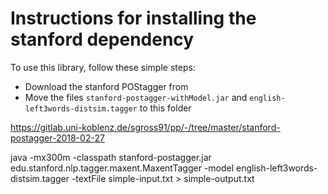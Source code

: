 Instructions for installing the stanford dependency
=======
To use this library, follow these simple steps:

  * Download the stanford POStagger from
  * Move the files `stanford-postagger-withModel.jar` and `english-left3words-distsim.tagger` to this folder


https://gitlab.uni-koblenz.de/sgross91/pp/-/tree/master/stanford-postagger-2018-02-27


java -mx300m -classpath stanford-postagger.jar edu.stanford.nlp.tagger.maxent.MaxentTagger -model english-left3words-distsim.tagger -textFile simple-input.txt > simple-output.txt